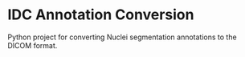 # IDC Annotation Conversion

Python project for converting Nuclei segmentation annotations to the DICOM format.
